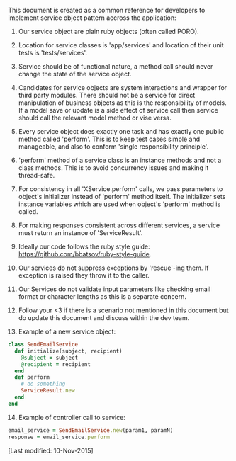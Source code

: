 This document is created as a common reference for developers to implement service object pattern accross the application:

1. Our service object are plain ruby objects (often called PORO).

2. Location for service classes is 'app/services' and location of their unit tests is 'tests/services'.

3. Service should be of functional nature, a method call should never change the state of the service object.

4. Candidates for service objects are system interactions and wrapper for third party modules. There should not be a service for direct manipulation of business objects as this is the responsibility of models. If a model save or update is a side effect of service call then service should call the relevant model method or vise versa.

5. Every service object does exactly one task and has exactly one public method called 'perform'. This is to keep test cases simple and manageable, and also to conform 'single responsibility principle'.

6. 'perform' method of a service class is an instance methods and not a class methods. This is to avoid concurrency issues and making it thread-safe.

7. For consistency in all 'XService.perform' calls, we pass parameters to object's initializer instead of 'perform' method itself. The initializer sets instance variables which are used when object's 'perform' method is called.

8. For making responses consistent across different services, a service must return an instance of 'ServiceResult'.

9. Ideally our code follows the ruby style guide: https://github.com/bbatsov/ruby-style-guide.

10. Our services do not suppress exceptions by 'rescue'-ing them. If exception is raised they throw it to the caller.

11. Our Services do not validate input parameters like checking email format or character lengths as this is a separate concern.

12. Follow your <3 if there is a scenario not mentioned in this document but do update this document and discuss within the dev team.

13. Example of a new service object:
```ruby
class SendEmailService
  def initialize(subject, recipient)
    @subject = subject
    @recipient = recipient
  end
  def perform
    # do something
    ServiceResult.new
  end
end
```

14. Example of controller call to service:
```ruby
email_service = SendEmailService.new(param1, paramN)
response = email_service.perform
```

[Last modified: 10-Nov-2015]